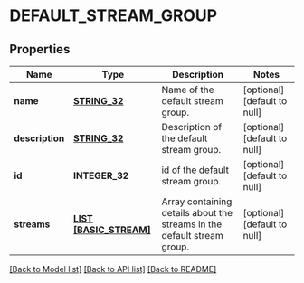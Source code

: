 # DEFAULT_STREAM_GROUP

## Properties
Name | Type | Description | Notes
------------ | ------------- | ------------- | -------------
**name** | [**STRING_32**](STRING_32.md) | Name of the default stream group.  | [optional] [default to null]
**description** | [**STRING_32**](STRING_32.md) | Description of the default stream group.  | [optional] [default to null]
**id** | **INTEGER_32** | id of the default stream group.  | [optional] [default to null]
**streams** | [**LIST [BASIC_STREAM]**](BasicStream.md) | Array containing details about the streams in the default stream group.  | [optional] [default to null]

[[Back to Model list]](../README.md#documentation-for-models) [[Back to API list]](../README.md#documentation-for-api-endpoints) [[Back to README]](../README.md)


